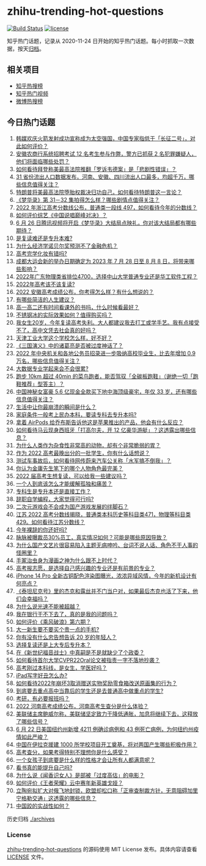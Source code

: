 # zhihu-trending-hot-questions

[![Build Status](https://github.com/justjavac/zhihu-trending-hot-questions/workflows/ci/badge.svg?branch=master)](https://github.com/justjavac/zhihu-trending-hot-questions/actions)
[![license](https://img.shields.io/github/license/justjavac/zhihu-trending-hot-questions)](https://github.com/justjavac/zhihu-trending-hot-questions/blob/master/LICENSE)

知乎热门话题，记录从 2020-11-24 日开始的知乎热门话题。每小时抓取一次数据，按天[归档](./archives)。

## 相关项目

- [知乎热搜榜](https://github.com/justjavac/zhihu-trending-top-search)
- [知乎热门视频](https://github.com/justjavac/zhihu-trending-hot-video)
- [微博热搜榜](https://github.com/justjavac/weibo-trending-hot-search)

## 今日热门话题

<!-- BEGIN -->
<!-- 最后更新时间 Sun Jun 26 2022 01:17:12 GMT+0800 (China Standard Time) -->

1. [韩媒欢庆火箭发射成功宣称成为太空强国，中国专家指低于「长征二号」，对此如何评价？](https://www.zhihu.com/question/539101765)
1. [安徽农商行系统招聘考试 12 名考生参与作弊，警方已抓获 2 名犯罪嫌疑人，他们将面临哪些处罚？](https://www.zhihu.com/question/539582332)
1. [如何看待拜登称美最高法院推翻「罗诉韦德案」是「悲剧性错误」？](https://www.zhihu.com/question/539543493)
1. [31 省份流出人口数据发布，河南、安徽、四川流出人口最多，均超千万，哪些信息值得关注？](https://www.zhihu.com/question/539069964)
1. [特朗普将美最高法院堕胎权裁决归功自己，如何看待特朗普这一言论？](https://www.zhihu.com/question/539692418)
1. [《梦华录》第 31－32 集拍得怎么样？哪些剧情点值得关注？](https://www.zhihu.com/question/539669448)
1. [2022 年浙江高考分数线公布，普通类一段线 497，如何看待今年的分数线？](https://www.zhihu.com/question/539617303)
1. [如何评价综艺《中国说唱巅峰对决》？](https://www.zhihu.com/question/539692081)
1. [6 月 26 日腾讯视频将开启《梦华录》大结局点映礼，你对该大结局都有哪些期待？](https://www.zhihu.com/question/539121686)
1. [是复读难还是专升本难?](https://www.zhihu.com/question/539476275)
1. [为什么经济学诺贝尔奖预测不了金融危机？](https://www.zhihu.com/question/523298037)
1. [高考完学化妆有错吗?](https://www.zhihu.com/question/538056166)
1. [成都大运会新的举办日期确定为 2023 年 7 月 28 日至 8 月 8 日，将带来哪些影响？](https://www.zhihu.com/question/539550762)
1. [2022年广东物理类省排位4700，选择中山大学普通专业还是华工软件工程？](https://www.zhihu.com/question/539552359)
1. [2022年高考该不该复读?](https://www.zhihu.com/question/537079690)
1. [2022 安徽高考成绩公布，你考得怎么样？有什么想说的？](https://www.zhihu.com/question/539294210)
1. [有哪些简洁的人生建议？](https://www.zhihu.com/question/19869956)
1. [高一高二还有时间看课外的书吗，什么时候看最好？](https://www.zhihu.com/question/539431881)
1. [不锈钢冰的实际效果如何？值得购买吗？](https://www.zhihu.com/question/37400787)
1. [我女生20岁，今年复读高考失利。大人都建议我去打工或学手艺。我有点接受不了，高中文凭去社会真的好吗？](https://www.zhihu.com/question/539431729)
1. [天津工业大学这个学校怎么样，好不好？](https://www.zhihu.com/question/467104278)
1. [《三国演义》中的诸葛亮是否被过度神话了？](https://www.zhihu.com/question/365483315)
1. [2022 年中央机关和各地公务员招录进一步吸纳高校毕业生，比去年增加 0.9 万名，哪些信息值得关注？](https://www.zhihu.com/question/539062596)
1. [大数据专业学起来会不会很累?](https://www.zhihu.com/question/436625127)
1. [跑步 10km 超过 40min 的菜鸟跑者，能否驾驭「全碳板跑鞋」（谢绝一切「跑鞋推荐」型答主）？](https://www.zhihu.com/question/538628768)
1. [中国神秘女富豪 5.6 亿现金全款买下地中海顶级豪宅，年仅 33 岁，还有哪些信息值得关注？](https://www.zhihu.com/question/539195242)
1. [生活中让你最崩溃的瞬间是什么？](https://www.zhihu.com/question/434353282)
1. [家庭条件一般考上民办本科，要读专科去专升本吗?](https://www.zhihu.com/question/539438151)
1. [拿着 AirPods 给乔布斯告诉他这是苹果推出的产品，他会有什么反应？](https://www.zhihu.com/question/539398695)
1. [如何看待马云现身西班牙「打高尔夫，开 12 亿豪华游艇」？这透露出哪些信息？](https://www.zhihu.com/question/539320310)
1. [为什么人类作为杂食性非常高的动物，却有个非常脆弱的胃？](https://www.zhihu.com/question/403519563)
1. [作为 2022 高考最晚出分的一批学生，你有什么话想说？](https://www.zhihu.com/question/539369531)
1. [测试车事故后，如何看待网传蔚来汽车公关称「水军搞不倒我」？](https://www.zhihu.com/question/539373425)
1. [你认为金庸先生笔下的哪个人物角色最完美？](https://www.zhihu.com/question/535782463)
1. [2022 届高考生想复读，可以给我一些建议吗？](https://www.zhihu.com/question/527569973)
1. [一个人到底该怎么才能缓解孤独和痛苦？](https://www.zhihu.com/question/538450605)
1. [专科生是专升本还是直接工作？](https://www.zhihu.com/question/530002371)
1. [辞职自学编程，大家觉得可行吗?](https://www.zhihu.com/question/537442780)
1. [二次元游戏会不会成为国产游戏发展的绊脚石？](https://www.zhihu.com/question/539255108)
1. [江苏 2022 高考分数线揭晓，普通类本科历史等科目类471，物理等科目类429。如何看待江苏分数线？](https://www.zhihu.com/question/539382050)
1. [今年裸辞的你还好吗?](https://www.zhihu.com/question/538234689)
1. [脉脉被曝裁员30%员工，真实情况如何？可能是哪些原因导致？](https://www.zhihu.com/question/538988306)
1. [为什么国产文艺片很容易陷入主题无病呻吟、台词不说人话、角色不干人事的怪圈里？](https://www.zhihu.com/question/523668417)
1. [手冢治虫身为漫画之神为什么跟不上时代？](https://www.zhihu.com/question/537859191)
1. [高考报志愿，是选择自己感兴趣的专业还是有前景的专业？](https://www.zhihu.com/question/539210414)
1. [iPhone 14 Pro 全新古铜配色渲染图曝光，浓浓异域风情，今年的新机设计有何亮点？](https://www.zhihu.com/question/539100731)
1. [《泰坦尼克号》里的杰克和露丝并不门当户对，如果最后杰克也活了下来，他们会幸福吗？](https://www.zhihu.com/question/281328873)
1. [为什么说光速不能被超越？](https://www.zhihu.com/question/25403694)
1. [我在银行干不下去了，真的是我的问题吗？](https://www.zhihu.com/question/538507858)
1. [如何评价《乘风破浪》第六期？](https://www.zhihu.com/question/539168560)
1. [大一新生要不要买个贵一点的手机?](https://www.zhihu.com/question/539455003)
1. [你有没有什么忠告想告诉 20 岁的年轻人？](https://www.zhihu.com/question/34225818)
1. [选择复读还是上大专后专升本？](https://www.zhihu.com/question/539585999)
1. [在《新世纪福音战士》中真嗣是不是就缺少了个政委？](https://www.zhihu.com/question/426318212)
1. [如何看待首尔大学CVPR22Oral论文被指责一字不落地抄袭？](https://www.zhihu.com/question/539378810)
1. [高考刚过本科线，是女生，学医好吗？](https://www.zhihu.com/question/539468251)
1. [iPad写字好丑怎么办?](https://www.zhihu.com/question/419914409)
1. [如何看待2022年崩坏3取消赠送实物奖励零食箱改送原画集的行为？](https://www.zhihu.com/question/539329161)
1. [到底要去重点高中当靠后的学生还是去普通高中做重点的学生?](https://www.zhihu.com/question/539470049)
1. [考研，有必要报班吗？](https://www.zhihu.com/question/309506404)
1. [2022 河南高考成绩公布，河南高考生查分是什么体验？](https://www.zhihu.com/question/539546684)
1. [美联储主席鲍威尔称，美联储坚定致力于降低通胀，加息将继续下去，这释放了哪些信号？](https://www.zhihu.com/question/539018133)
1. [6 月 22 日美国纽约州新增 4211 例确诊病例和 43 例死亡病例，为何纽约州疫情如此严峻？](https://www.zhihu.com/question/539065204)
1. [中国在伊拉克援建 1000 所学校项目开工奠基，将对两国产生哪些积极作用？](https://www.zhihu.com/question/538979248)
1. [高考查分，如果考得特别不理想你是什么感受？](https://www.zhihu.com/question/539107046)
1. [一个女孩子到底要是什么样的性格才会让所有人都满意呢？](https://www.zhihu.com/question/534731255)
1. [看书真的能提升自己吗?](https://www.zhihu.com/question/535681676)
1. [为什么说《闻香识女人》是部被「过度高估」的电影？](https://www.zhihu.com/question/332791021)
1. [如何评价《王者荣耀》云中赛年新英雄戈娅？](https://www.zhihu.com/question/539147864)
1. [立陶宛拟扩大对俄飞地封锁，欧盟却松口称「正审查制裁方针，无意阻碍加里宁格勒交通」这透露的哪些信息？](https://www.zhihu.com/question/539391291)
1. [中国跤的实战性如何？](https://www.zhihu.com/question/441901528)

<!-- END -->

历史归档 [./archives](./archives)

### License

[zhihu-trending-hot-questions](https://github.com/justjavac/zhihu-trending-hot-questions)
的源码使用 MIT License 发布。具体内容请查看 [LICENSE](./LICENSE) 文件。
